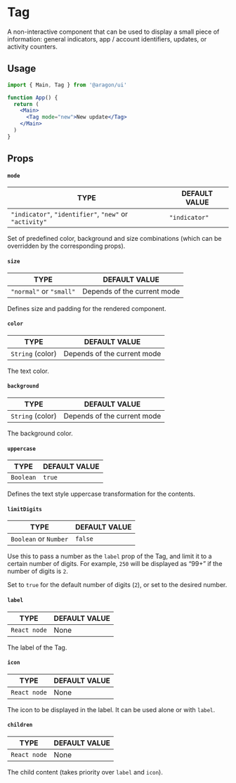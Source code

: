 # Tag

A non-interactive component that can be used to display a small piece of information: general indicators, app / account identifiers, updates, or activity counters.

## Usage <a href="#usage" id="usage"></a>

```jsx
import { Main, Tag } from '@aragon/ui'

function App() {
  return (
    <Main>
      <Tag mode="new">New update</Tag>
    </Main>
  )
}
```

## Props <a href="#props" id="props"></a>

#### `mode` <a href="#mode" id="mode"></a>

| TYPE                                                   | DEFAULT VALUE |
| ------------------------------------------------------ | ------------- |
| `"indicator"`, `"identifier"`, `"new"` or `"activity"` | `"indicator"` |

Set of predefined color, background and size combinations (which can be overridden by the corresponding props).

#### `size` <a href="#size" id="size"></a>

| TYPE                    | DEFAULT VALUE               |
| ----------------------- | --------------------------- |
| `"normal"` or `"small"` | Depends of the current mode |

Defines size and padding for the rendered component.

#### `color` <a href="#color" id="color"></a>

| TYPE             | DEFAULT VALUE               |
| ---------------- | --------------------------- |
| `String` (color) | Depends of the current mode |

The text color.

#### `background` <a href="#background" id="background"></a>

| TYPE             | DEFAULT VALUE               |
| ---------------- | --------------------------- |
| `String` (color) | Depends of the current mode |

The background color.

#### `uppercase` <a href="#uppercase" id="uppercase"></a>

| TYPE      | DEFAULT VALUE |
| --------- | ------------- |
| `Boolean` | `true`        |

Defines the text style uppercase transformation for the contents.

#### `limitDigits` <a href="#limitdigits" id="limitdigits"></a>

| TYPE                  | DEFAULT VALUE |
| --------------------- | ------------- |
| `Boolean` or `Number` | `false`       |

Use this to pass a number as the `label` prop of the Tag, and limit it to a certain number of digits. For example, `250` will be displayed as “99+” if the number of digits is `2`.

Set to `true` for the default number of digits (`2`), or set to the desired number.

#### `label` <a href="#label" id="label"></a>

| TYPE         | DEFAULT VALUE |
| ------------ | ------------- |
| `React node` | None          |

The label of the Tag.

#### `icon` <a href="#icon" id="icon"></a>

| TYPE         | DEFAULT VALUE |
| ------------ | ------------- |
| `React node` | None          |

The icon to be displayed in the label. It can be used alone or with `label`.

#### `children` <a href="#children" id="children"></a>

| TYPE         | DEFAULT VALUE |
| ------------ | ------------- |
| `React node` | None          |

The child content (takes priority over `label` and `icon`).
